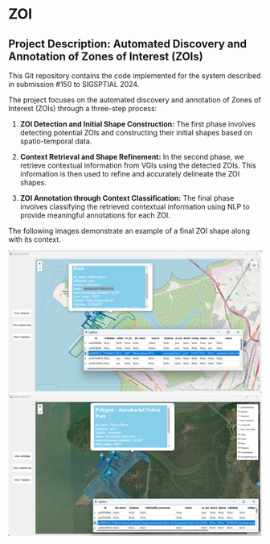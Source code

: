 # ZOI

## Project Description: Automated Discovery and Annotation of Zones of Interest (ZOIs)

This Git repository contains the code implemented for the system described in submission #150 to SIGSPTIAL 2024.

The project focuses on the automated discovery and annotation of Zones of Interest (ZOIs) through a three-step process:

1. **ZOI Detection and Initial Shape Construction:** The first phase involves detecting potential ZOIs and constructing their initial shapes based on spatio-temporal data.
   
2. **Context Retrieval and Shape Refinement:** In the second phase, we retrieve contextual information from VGIs using the detected ZOIs. This information is then used to refine and accurately delineate the ZOI shapes.
   
3. **ZOI Annotation through Context Classification:** The final phase involves classifying the retrieved contextual information using NLP to provide meaningful annotations for each ZOI.

The following images demonstrate an example of a final ZOI shape along with its context.

![](https://github.com/omar-ghannou/ZOI/blob/main/images/ZOIs.png)
![](https://github.com/omar-ghannou/ZOI/blob/main/images/ZOIs2.png)

